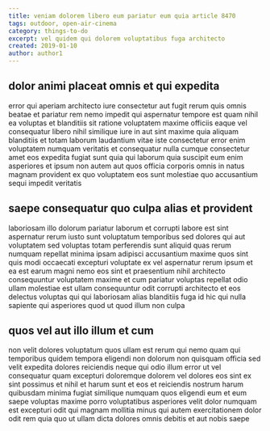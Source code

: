 ```yaml
---
title: veniam dolorem libero eum pariatur eum quia article 8470
tags: outdoor, open-air-cinema
category: things-to-do
excerpt: vel quidem qui dolorem voluptatibus fuga architecto
created: 2019-01-10
author: author1
---
```


## dolor animi placeat omnis et qui expedita

error qui aperiam architecto iure consectetur aut fugit rerum quis omnis beatae et pariatur rem nemo impedit qui aspernatur tempore est quam nihil ea voluptas et blanditiis sit ratione voluptatem maxime officiis eaque vel consequatur libero nihil similique iure in aut sint maxime quia aliquam blanditiis et totam laborum laudantium vitae iste consectetur error enim voluptatem numquam veritatis et consequatur nulla cumque consectetur amet eos expedita fugiat sunt quia qui laborum quia suscipit eum enim asperiores et ipsum non autem aut quos officia corporis omnis in natus magnam provident ex quo voluptatem eos sunt molestiae quo accusantium sequi impedit veritatis

## saepe consequatur quo culpa alias et provident

laboriosam illo dolorum pariatur laborum et corrupti labore est sint aspernatur rerum iusto sunt voluptatum temporibus sed dolores qui aut voluptatem sed voluptas totam perferendis sunt aliquid quas rerum numquam repellat minima ipsam adipisci accusantium maxime quos sint quis modi occaecati excepturi voluptate ex vel aspernatur rerum ipsum et ea est earum magni nemo eos sint et praesentium nihil architecto consequuntur voluptatem maxime et cum pariatur voluptas repellat odio ullam molestiae est ullam consequuntur odit corrupti architecto et eos delectus voluptas qui qui laboriosam alias blanditiis fuga id hic qui nulla sapiente qui asperiores quod ut quod illum non culpa

## quos vel aut illo illum et cum

non velit dolores voluptatum quos ullam est rerum qui nemo quam qui temporibus quidem tempora eligendi non dolorum non quisquam officia sed velit expedita dolores reiciendis neque qui odio illum error ut vel consequatur quam excepturi doloremque dolorem vel dolores eos sint ex sint possimus et nihil et harum sunt et eos et reiciendis nostrum harum quibusdam minima fugiat similique numquam quos eligendi eum et eum saepe voluptas maxime porro voluptatibus asperiores velit dolor numquam est excepturi odit qui magnam mollitia minus qui autem exercitationem dolor odit rem quia quo ut ullam dicta dolores omnis debitis et aut nobis saepe
